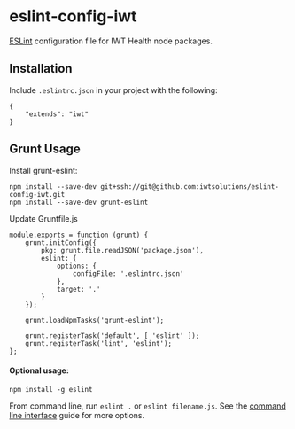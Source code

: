 eslint-config-iwt
==================

[ESLint](http://eslint.org/) configuration file for IWT Health node packages.

## Installation

Include `.eslintrc.json` in your project with the following:

    {
        "extends": "iwt"
    }

## Grunt Usage

Install grunt-eslint:

    npm install --save-dev git+ssh://git@github.com:iwtsolutions/eslint-config-iwt.git
    npm install --save-dev grunt-eslint

Update Gruntfile.js

    module.exports = function (grunt) {
        grunt.initConfig({
            pkg: grunt.file.readJSON('package.json'),
            eslint: {
                options: {
                    configFile: '.eslintrc.json'
                },
                target: '.'
            }
        });

        grunt.loadNpmTasks('grunt-eslint');

        grunt.registerTask('default', [ 'eslint' ]);
        grunt.registerTask('lint', 'eslint');
    };

#### Optional usage:

    npm install -g eslint

From command line, run `eslint .` or `eslint filename.js`. See the [command line interface](http://eslint.org/docs/user-guide/command-line-interface) guide for more options.
